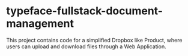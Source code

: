 # typeface-fullstack-document-management
This project contains code for a simplified Dropbox like Product, where users can upload and download files through a Web Application.
